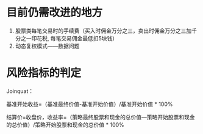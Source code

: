 # 目前仍需改进的地方

1. 股票类每笔交易时的手续费（买入时佣金万分之三，卖出时佣金万分之三加千分之一印花税, 每笔交易佣金最低扣5块钱）
2. 动态复权模式——数据问题

# 风险指标的判定

Joinquat：

基准开始收益=（基准最终价值-基准开始价值）/基准开始价值 \* 100% 

结算价=收盘价，收益率=（策略最终股票和现金的总价值—策略开始股票和现金的总价值）/策略开始股票和现金的总价值 \* 100%



